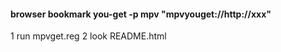﻿#### browser bookmark you-get -p mpv "mpvyouget://http://xxx" 


1 run mpvget.reg 
2 look README.html